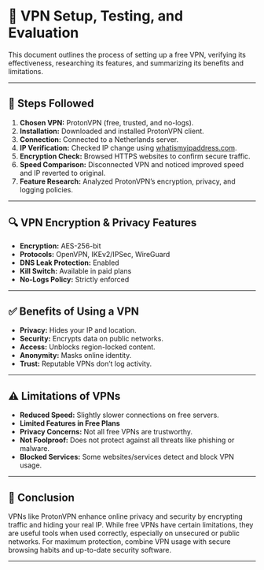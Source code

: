 # 🔐 VPN Setup, Testing, and Evaluation

This document outlines the process of setting up a free VPN, verifying its effectiveness, researching its features, and summarizing its benefits and limitations.

---

## 📌 Steps Followed

1. **Chosen VPN:** ProtonVPN (free, trusted, and no-logs).
2. **Installation:** Downloaded and installed ProtonVPN client.
3. **Connection:** Connected to a Netherlands server.
4. **IP Verification:** Checked IP change using [whatismyipaddress.com](https://whatismyipaddress.com).
5. **Encryption Check:** Browsed HTTPS websites to confirm secure traffic.
6. **Speed Comparison:** Disconnected VPN and noticed improved speed and IP reverted to original.
7. **Feature Research:** Analyzed ProtonVPN’s encryption, privacy, and logging policies.

---

## 🔍 VPN Encryption & Privacy Features

- **Encryption:** AES-256-bit
- **Protocols:** OpenVPN, IKEv2/IPSec, WireGuard
- **DNS Leak Protection:** Enabled
- **Kill Switch:** Available in paid plans
- **No-Logs Policy:** Strictly enforced

---

## ✅ Benefits of Using a VPN

- **Privacy:** Hides your IP and location.
- **Security:** Encrypts data on public networks.
- **Access:** Unblocks region-locked content.
- **Anonymity:** Masks online identity.
- **Trust:** Reputable VPNs don’t log activity.

---

## ⚠️ Limitations of VPNs

- **Reduced Speed:** Slightly slower connections on free servers.
- **Limited Features in Free Plans**
- **Privacy Concerns:** Not all free VPNs are trustworthy.
- **Not Foolproof:** Does not protect against all threats like phishing or malware.
- **Blocked Services:** Some websites/services detect and block VPN usage.

---

## 📘 Conclusion

VPNs like ProtonVPN enhance online privacy and security by encrypting traffic and hiding your real IP. While free VPNs have certain limitations, they are useful tools when used correctly, especially on unsecured or public networks. For maximum protection, combine VPN usage with secure browsing habits and up-to-date security software.

---

